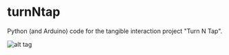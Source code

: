 # turnNtap
Python (and Arduino) code for the tangible interaction project "Turn N Tap".

![alt tag](http://i.imgur.com/mSwlUDR.jpg)
